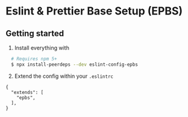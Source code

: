 # Eslint & Prettier Base Setup (EPBS)

## Getting started

1. Install everything with

```zsh
  # Requires npm 5+
  $ npx install-peerdeps --dev eslint-config-epbs
```

2. Extend the config within your `.eslintrc`

```
{
  "extends": [
    "epbs",
  ],
}
```